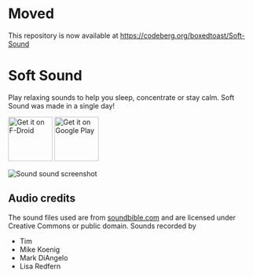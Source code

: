 # Moved

This repository is now available at https://codeberg.org/boxedtoast/Soft-Sound

# Soft Sound

Play relaxing sounds to help you sleep, concentrate or stay calm. Soft Sound was made in a single day!

[<img src="https://f-droid.org/badge/get-it-on.png"
     alt="Get it on F-Droid"
     height="90">](https://f-droid.org/packages/org.mcxa.softsound/)
[<img src="https://play.google.com/intl/en_us/badges/images/generic/en-play-badge.png"
      alt="Get it on Google Play"
      height="90">](https://play.google.com/store/apps/details?id=org.mcxa.softsound)


![Sound sound screenshot](./screenshot.png)

## Audio credits

The sound files used are from [soundbible.com](http://soundbible.com) and are licensed under Creative Commons or public domain. Sounds recorded by

* Tim
* Mike Koenig
* Mark DiAngelo
* Lisa Redfern
